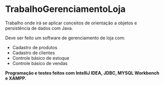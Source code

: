 # TrabalhoGerenciamentoLoja

Trabalho onde irá se aplicar conceitos de orientação a objetos e persistência de dados com Java.

Deve ser feito um software de gerenciamento de loja com:
* Cadastro de produtos
* Cadastro de clientes
* Controle básico de estoque
* Controle básico de vendas

**Programação e testes feitos com IntelliJ IDEA, JDBC, MYSQL Workbench e XAMPP.**
